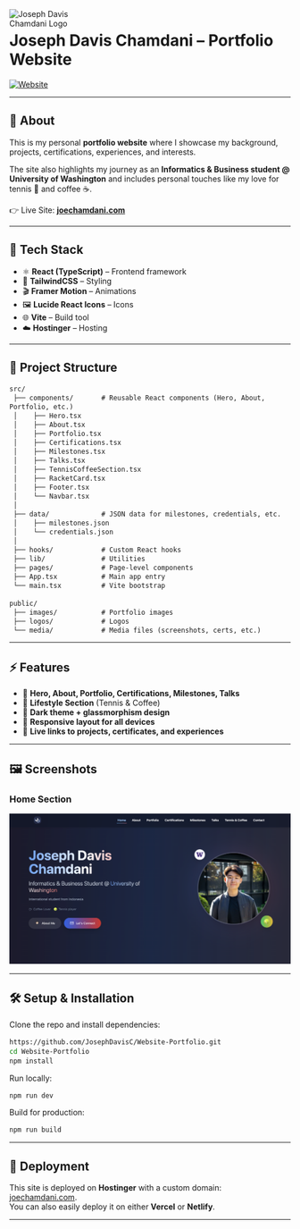 <a href="https://joechamdani.com" target="_blank">
  <img src="https://joechamdani.com/Logo_Joseph.PNG" alt="Joseph Davis Chamdani Logo" width="120" align="left"/>
</a>

# Joseph Davis Chamdani – Portfolio Website

[![Website](https://img.shields.io/badge/Website-joechamdani.com-6f42c1?style=for-the-badge&logo=vercel&logoColor=white)](https://joechamdani.com)


---

## 📌 About

This is my personal **portfolio website** where I showcase my background, projects, certifications, experiences, and interests.  

The site also highlights my journey as an **Informatics & Business student @ University of Washington** and includes personal touches like my love for tennis 🎾 and coffee ☕.

👉 Live Site: **[joechamdani.com](https://joechamdani.com)**  

---

## 🚀 Tech Stack

- ⚛️ **React (TypeScript)** – Frontend framework  
- 🎨 **TailwindCSS** – Styling  
- 🎬 **Framer Motion** – Animations  
- 🖼️ **Lucide React Icons** – Icons  
- 🌐 **Vite** – Build tool  
- ☁️ **Hostinger** – Hosting  

---

## 📂 Project Structure

```
src/
 ├── components/       # Reusable React components (Hero, About, Portfolio, etc.)
 │    ├── Hero.tsx
 │    ├── About.tsx
 │    ├── Portfolio.tsx
 │    ├── Certifications.tsx
 │    ├── Milestones.tsx
 │    ├── Talks.tsx
 │    ├── TennisCoffeeSection.tsx
 │    ├── RacketCard.tsx
 │    ├── Footer.tsx
 │    └── Navbar.tsx
 │
 ├── data/             # JSON data for milestones, credentials, etc.
 │    ├── milestones.json
 │    └── credentials.json
 │
 ├── hooks/            # Custom React hooks
 ├── lib/              # Utilities
 ├── pages/            # Page-level components
 ├── App.tsx           # Main app entry
 └── main.tsx          # Vite bootstrap

public/
 ├── images/           # Portfolio images
 ├── logos/            # Logos
 └── media/            # Media files (screenshots, certs, etc.)
```

---

## ⚡ Features

- 📖 **Hero, About, Portfolio, Certifications, Milestones, Talks**  
- 🎾 **Lifestyle Section** (Tennis & Coffee)  
- 🎨 **Dark theme + glassmorphism design**  
- 📱 **Responsive layout for all devices**  
- 🔗 **Live links to projects, certificates, and experiences**  

---

## 🖼️ Screenshots

### Home Section
![Home](public/media/preview-website.png)

---

## 🛠️ Setup & Installation

Clone the repo and install dependencies:

```bash
https://github.com/JosephDavisC/Website-Portfolio.git
cd Website-Portfolio
npm install
```

Run locally:

```bash
npm run dev
```

Build for production:

```bash
npm run build
```

---

## 📌 Deployment

This site is deployed on **Hostinger** with a custom domain: [joechamdani.com](https://joechamdani.com).  
You can also easily deploy it on either **Vercel** or **Netlify**.

---
